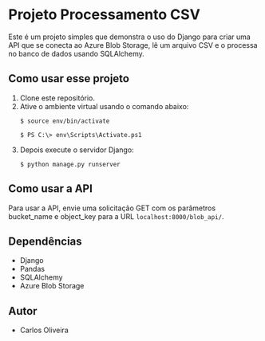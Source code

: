 <!DOCTYPE html>
<html>
<head>
	<title>README</title>
</head>
<body>
	<h1>Projeto Processamento CSV</h1>
	<p>Este é um projeto simples que demonstra o uso do Django para criar uma API que se conecta ao Azure Blob Storage, lê um arquivo CSV e o processa no banco de dados usando SQLAlchemy.</p>
	<h2>Como usar esse projeto</h2>
	<ol>
		<li>Clone este repositório.</li>
        <li>Ative o ambiente virtual usando o comando abaixo:</li>
		<pre><code>$ source env/bin/activate</code></pre>
        <pre><code>$ PS C:\> env\Scripts\Activate.ps1</code></pre>
		<li>Depois execute o servidor Django:</li>
        <pre><code>$ python manage.py runserver</code></pre>
    </ol>
	<h2>Como usar a API</h2>
	<p>Para usar a API, envie uma solicitação GET com os parâmetros bucket_name e object_key para a URL <code>localhost:8000/blob_api/</code>.</p>
	<h2>Dependências</h2>
	<ul>
		<li>Django</li>
		<li>Pandas</li>
		<li>SQLAlchemy</li>
		<li>Azure Blob Storage</li>
	</ul>
	<h2>Autor</h2>
	<ul>
		<li>Carlos Oliveira</li>
	</ul>
</body>
</html>